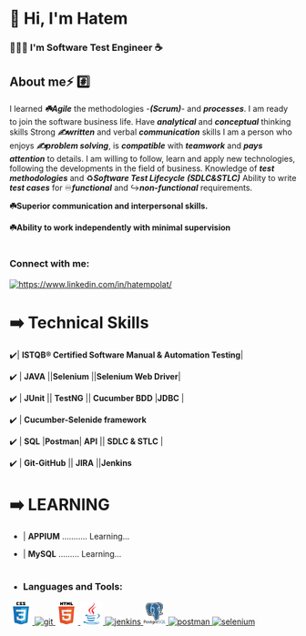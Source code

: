 # 👋 Hi, I'm Hatem 

### 👨🏻‍💻 I'm Software Test Engineer :coffee:

## About me⚡ :hash:
  
I learned ***:shamrock:Agile*** the methodologies -***(Scrum)***- and ***processes***. I am ready to join the software business life.
Have ***analytical*** and ***conceptual*** thinking skills
Strong ***:writing_hand:written*** and verbal ***communication*** skills
I am a person who enjoys ***:writing_hand:problem solving***, is  ***compatible*** with  ***teamwork*** and  ***pays attention*** to details.
I am willing to follow, learn and apply new technologies, following the developments in the field of business.
Knowledge of  ***test methodologies*** and  ♻️***Software Test Lifecycle*** ***(SDLC&STLC)***
Ability to write ***test cases*** for :infinity:***functional*** and :arrow_right_hook:***non-functional*** requirements.

 **:shamrock:Superior communication and interpersonal skills.**

**:shamrock:Ability to work independently with minimal supervision**
 # <h3 align="left">Connect with me:</h3>
<p align="left">
<a href="https://linkedin.com/in/https://www.linkedin.com/in/hatempolat/" target="blank"><img align="center" src="https://raw.githubusercontent.com/rahuldkjain/github-profile-readme-generator/master/src/images/icons/Social/linked-in-alt.svg" alt="https://www.linkedin.com/in/hatempolat/" height="30" width="40" /></a>
</p>
  
  # 	:arrow_right: Technical Skills
  
:heavy_check_mark:| **ISTQB® Certified Software Manual & Automation Testing**|

:heavy_check_mark: | **JAVA** ||**Selenium** ||**Selenium Web Driver**|

:heavy_check_mark: | **JUnit** || **TestNG** || **Cucumber BDD** |**JDBC** |

:heavy_check_mark: | **Cucumber-Selenide framework**

:heavy_check_mark: | **SQL** |**Postman**| **API** || **SDLC & STLC** |

:heavy_check_mark: | **Git-GitHub** || **JIRA** ||**Jenkins**
 
 # 	:arrow_right: LEARNING
 
* | **APPIUM**   ...........        Learning...
* | **MySQL**      .........        Learning...

* # <h3 align="left">Languages and Tools:</h3>
<p align="left"> <a href="https://www.w3schools.com/css/" target="_blank" rel="noreferrer"> <img src="https://raw.githubusercontent.com/devicons/devicon/master/icons/css3/css3-original-wordmark.svg" alt="css3" width="40" height="40"/> </a> <a href="https://git-scm.com/" target="_blank" rel="noreferrer"> <img src="https://www.vectorlogo.zone/logos/git-scm/git-scm-icon.svg" alt="git" width="40" height="40"/> </a> <a href="https://www.w3.org/html/" target="_blank" rel="noreferrer"> <img src="https://raw.githubusercontent.com/devicons/devicon/master/icons/html5/html5-original-wordmark.svg" alt="html5" width="40" height="40"/> </a> <a href="https://www.java.com" target="_blank" rel="noreferrer"> <img src="https://raw.githubusercontent.com/devicons/devicon/master/icons/java/java-original.svg" alt="java" width="40" height="40"/> </a> <a href="https://www.jenkins.io" target="_blank" rel="noreferrer"> <img src="https://www.vectorlogo.zone/logos/jenkins/jenkins-icon.svg" alt="jenkins" width="40" height="40"/> </a> <a href="https://www.postgresql.org" target="_blank" rel="noreferrer"> <img src="https://raw.githubusercontent.com/devicons/devicon/master/icons/postgresql/postgresql-original-wordmark.svg" alt="postgresql" width="40" height="40"/> </a> <a href="https://postman.com" target="_blank" rel="noreferrer"> <img src="https://www.vectorlogo.zone/logos/getpostman/getpostman-icon.svg" alt="postman" width="40" height="40"/> </a> <a href="https://www.selenium.dev" target="_blank" rel="noreferrer"> <img src="https://raw.githubusercontent.com/detain/svg-logos/780f25886640cef088af994181646db2f6b1a3f8/svg/selenium-logo.svg" alt="selenium" width="40" height="40"/> 
 </a> </p>



